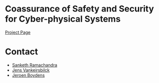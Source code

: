 # Coassurance of Safety and Security for Cyber-physical Systems
[Project Page](https://iiw.kuleuven.be/onderzoek/distrinet/CoAssurance)

# Contact
- [Sanketh Ramachandra](https://www.kuleuven.be/wieiswie/en/person/00152254)
- [Jens Vankeirsbilck](https://www.kuleuven.be/wieiswie/en/person/00099817)
- [Jeroen Boydens](https://www.kuleuven.be/wieiswie/en/person/00043341)

